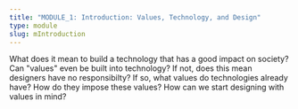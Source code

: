 ```yaml
---
title: "MODULE_1: Introduction: Values, Technology, and Design"
type: module
slug: mIntroduction
---
```

What does it mean to build a technology that has a good impact on society? Can "values" even be built into technology? If not, does this mean designers have no responsibilty? If     so, what values do technologies already have? How do they impose these values? How can we start designing with values in mind?


